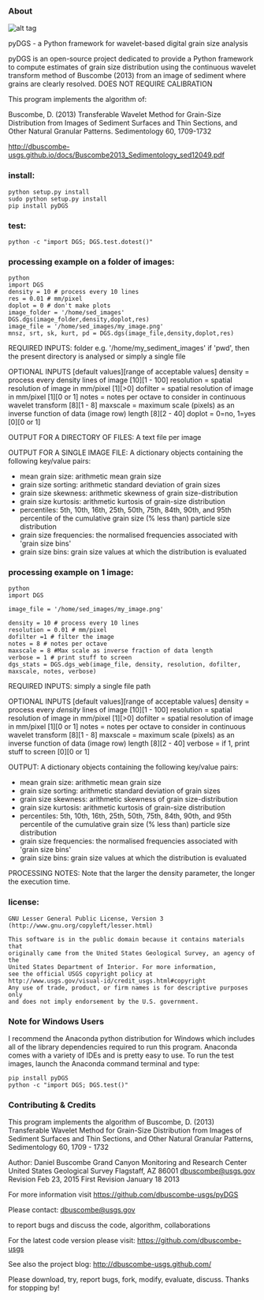 ### About

![alt tag](http://dbuscombe-usgs.github.io/figs/2013-02-24-dgs/nicegrains1.jpg)

pyDGS - a Python framework for wavelet-based digital grain size analysis

pyDGS is an open-source project dedicated to provide a Python framework to compute estimates of grain size distribution  using the continuous wavelet transform method of Buscombe (2013) from an image of sediment where grains are clearly resolved. DOES NOT REQUIRE CALIBRATION

This program implements the algorithm of:

Buscombe, D. (2013) Transferable Wavelet Method for Grain-Size Distribution from Images of Sediment Surfaces and Thin Sections, and Other Natural Granular Patterns. Sedimentology 60, 1709-1732

http://dbuscombe-usgs.github.io/docs/Buscombe2013_Sedimentology_sed12049.pdf

### install:
    python setup.py install
    sudo python setup.py install
    pip install pyDGS
    
### test:
    python -c "import DGS; DGS.test.dotest()"

### processing example on a folder of images:
    python
    import DGS
    density = 10 # process every 10 lines
    res = 0.01 # mm/pixel
    doplot = 0 # don't make plots
    image_folder = '/home/sed_images'
    DGS.dgs(image_folder,density,doplot,res)
    image_file = '/home/sed_images/my_image.png'
    mnsz, srt, sk, kurt, pd = DGS.dgs(image_file,density,doplot,res)

 REQUIRED INPUTS:
 folder e.g. '/home/my_sediment_images'
 if 'pwd', then the present directory is analysed
 or simply a single file
 
 OPTIONAL INPUTS [default values][range of acceptable values]
 density = process every density lines of image [10][1 - 100]
 resolution = spatial resolution of image in mm/pixel [1][>0]
 dofilter = spatial resolution of image in mm/pixel [1][0 or 1]
 notes = notes per octave to consider in continuous wavelet transform [8][1 - 8]
 maxscale = maximum scale (pixels) as an inverse function of data (image row) length [8][2 - 40]
 doplot = 0=no, 1=yes [0][0 or 1]

OUTPUT FOR A DIRECTORY OF FILES:
A text file per image

OUTPUT FOR A SINGLE IMAGE FILE:
A dictionary objects containing the following key/value pairs:
* mean grain size: arithmetic mean grain size
* grain size sorting: arithmetic standard deviation of grain sizes
* grain size skewness: arithmetic skewness of grain size-distribution
* grain size kurtosis: arithmetic kurtosis of grain-size distribution
* percentiles: 5th, 10th, 16th, 25th, 50th, 75th, 84th, 90th, and 95th percentile of the cumulative grain size (% less than) particle size distribution
* grain size frequencies: the normalised frequencies associated with 'grain size bins'
* grain size bins: grain size values at which the distribution is evaluated


### processing example on 1 image:
    python
    import DGS

    image_file = '/home/sed_images/my_image.png'

    density = 10 # process every 10 lines
    resolution = 0.01 # mm/pixel
    dofilter =1 # filter the image
    notes = 8 # notes per octave
    maxscale = 8 #Max scale as inverse fraction of data length
    verbose = 1 # print stuff to screen
    dgs_stats = DGS.dgs_web(image_file, density, resolution, dofilter, maxscale, notes, verbose)

 REQUIRED INPUTS:
 simply a single file path
 
 OPTIONAL INPUTS [default values][range of acceptable values]
 density = process every *density* lines of image [10][1 - 100]
 resolution = spatial resolution of image in mm/pixel [1][>0]
 dofilter = spatial resolution of image in mm/pixel [1][0 or 1]
 notes = notes per octave to consider in continuous wavelet transform [8][1 - 8]
 maxscale = maximum scale (pixels) as an inverse function of data (image row) length [8][2 - 40]
 verbose = if 1, print stuff to screen [0][0 or 1]

OUTPUT:
A dictionary objects containing the following key/value pairs:
* mean grain size: arithmetic mean grain size
* grain size sorting: arithmetic standard deviation of grain sizes
* grain size skewness: arithmetic skewness of grain size-distribution
* grain size kurtosis: arithmetic kurtosis of grain-size distribution
* percentiles: 5th, 10th, 16th, 25th, 50th, 75th, 84th, 90th, and 95th percentile of the cumulative grain size (% less than) particle size distribution
* grain size frequencies: the normalised frequencies associated with 'grain size bins'
* grain size bins: grain size values at which the distribution is evaluated

PROCESSING NOTES:
Note that the larger the density parameter, the longer the execution time. 

### license:
    GNU Lesser General Public License, Version 3
    (http://www.gnu.org/copyleft/lesser.html)
    
    This software is in the public domain because it contains materials that
    originally came from the United States Geological Survey, an agency of the
    United States Department of Interior. For more information, 
    see the official USGS copyright policy at
    http://www.usgs.gov/visual-id/credit_usgs.html#copyright
    Any use of trade, product, or firm names is for descriptive purposes only 
    and does not imply endorsement by the U.S. government.
    
### Note for Windows Users

I recommend the Anaconda python distribution for Windows which includes all of the library dependencies required to run this program. Anaconda comes with a variety of IDEs and is pretty easy to use. To run the test images, launch the Anaconda command terminal and type:

```
pip install pyDGS
python -c "import DGS; DGS.test()"
```

### Contributing & Credits

This program implements the algorithm of 
Buscombe, D. (2013) Transferable Wavelet Method for Grain-Size Distribution from Images of Sediment Surfaces and Thin Sections, and Other Natural Granular Patterns, Sedimentology 60, 1709 - 1732

 Author:  Daniel Buscombe
           Grand Canyon Monitoring and Research Center
           United States Geological Survey
           Flagstaff, AZ 86001
           dbuscombe@usgs.gov
 Revision Feb 23, 2015
 First Revision January 18 2013

For more information visit https://github.com/dbuscombe-usgs/pyDGS

Please contact:
dbuscombe@usgs.gov

to report bugs and discuss the code, algorithm, collaborations

For the latest code version please visit:
https://github.com/dbuscombe-usgs

See also the project blog: 
http://dbuscombe-usgs.github.com/

Please download, try, report bugs, fork, modify, evaluate, discuss. Thanks for stopping by!
